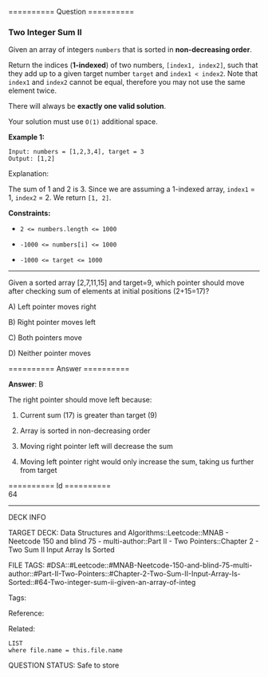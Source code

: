 ========== Question ==========  

### Two Integer Sum II

Given an array of integers `numbers` that is sorted in **non-decreasing order**.

Return the indices (**1-indexed**) of two numbers, `[index1, index2]`, such that they add up to a given target number `target` and `index1 < index2`. Note that `index1` and `index2` cannot be equal, therefore you may not use the same element twice.

There will always be **exactly one valid solution**.

Your solution must use `O(1)` additional space.

**Example 1:**

```
Input: numbers = [1,2,3,4], target = 3
Output: [1,2]
```

Explanation:

The sum of 1 and 2 is 3. Since we are assuming a 1-indexed array, `index1` = 1, `index2` = 2. We return `[1, 2]`.

**Constraints:**

-   `2 <= numbers.length <= 1000`

-   `-1000 <= numbers[i] <= 1000`

-   `-1000 <= target <= 1000`

---

Given a sorted array [2,7,11,15] and target=9, which pointer should move after checking sum of elements at initial positions (2+15=17)?

A) Left pointer moves right

B) Right pointer moves left

C) Both pointers move

D) Neither pointer moves  

========== Answer ==========  

**Answer**: B

The right pointer should move left because:

1. Current sum (17) is greater than target (9)

2. Array is sorted in non-decreasing order

3. Moving right pointer left will decrease the sum

4. Moving left pointer right would only increase the sum, taking us further from target

========== Id ==========  
64

---

DECK INFO

TARGET DECK: Data Structures and Algorithms::Leetcode::MNAB - Neetcode 150 and blind 75 - multi-author::Part II - Two Pointers::Chapter 2 - Two Sum II Input Array Is Sorted

FILE TAGS: #DSA::#Leetcode::#MNAB-Neetcode-150-and-blind-75-multi-author::#Part-II-Two-Pointers::#Chapter-2-Two-Sum-II-Input-Array-Is-Sorted::#64-Two-integer-sum-ii-given-an-array-of-integ

Tags:

Reference:

Related:

```dataview
LIST
where file.name = this.file.name
```

QUESTION STATUS: Safe to store
